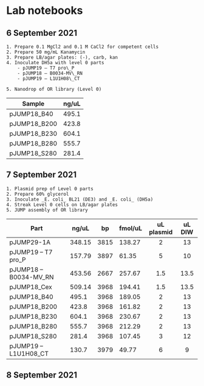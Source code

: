 # Lab notebooks

## 6 September 2021

	1. Prepare 0.1 MgCl2 and 0.1 M CaCl2 for competent cells
	2. Prepare 50 mg/mL Kanamycin
	3. Prepare LB/agar plates: (-), carb, kan
	4. Inoculate DH5a with level 0 parts
		- pJUMP19 – T7 pro\_P
		- pJUMP18 – B0034-MV\_RN
		- pJUMP19 – L1U1H08\_CT

	5. Nanodrop of OR library (Level 0)

| Sample | ng/uL |
| --- | --- |
| pJUMP18\_B40 | 495.1 |
| pJUMP18\_B200 | 423.8 |
| pJUMP18\_B230 | 604.1 |
| pJUMP18\_B280 | 555.7 |
| pJUMP18\_S280 | 281.4 |

## 7 September 2021

	1. Plasmid prep of Level 0 parts
	2. Prepare 60% glycerol
	3. Inoculate _E. coli_ BL21 (DE3) and _E. coli_ (DH5a)
	4. Streak Level 0 cells on LB/agar plates
	5. JUMP assembly of OR library

|Part | ng/uL | bp | fmol/uL |uL plasmid | uL DIW |
| --- | --- | --- | --- | :---: |:---: |
| pJUMP29-1A | 348.15 | 3815 | 138.27 | 2 | 13 |
| pJUMP19 – T7 pro\_P | 157.79 | 3897 | 61.35 | 5 | 10 |
| pJUMP18 – B0034-MV\_RN | 453.56 | 2667 | 257.67 | 1.5 | 13.5 |
| pJUMP18\_Cex | 509.14 | 3968 | 194.41 | 1.5 | 13.5 |
| pJUMP18\_B40 | 495.1 | 3968 | 189.05 | 2 | 13 |
| pJUMP18\_B200 | 423.8 | 3968 | 161.82 | 2 | 13 |
| pJUMP18\_B230 | 604.1 | 3968 | 230.67 | 2 | 13 |
| pJUMP18\_B280 | 555.7 | 3968 | 212.29 | 2 | 13 |
| pJUMP18\_S280 | 281.4 | 3968 | 107.45 | 3 | 12 |
| pJUMP19 – L1U1H08\_CT | 130.7 | 3979 | 49.77 | 6 | 9 |

## 8 September 2021
